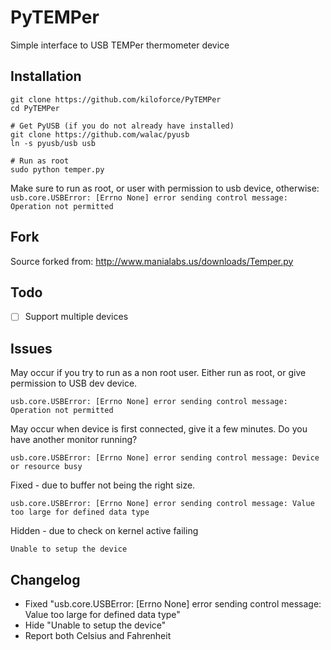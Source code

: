 # PyTEMPer

Simple interface to USB TEMPer thermometer device

## Installation

```
git clone https://github.com/kiloforce/PyTEMPer
cd PyTEMPer

# Get PyUSB (if you do not already have installed)
git clone https://github.com/walac/pyusb
ln -s pyusb/usb usb

# Run as root
sudo python temper.py
```

Make sure to run as root, or user with permission to usb device, otherwise: `usb.core.USBError: [Errno None] error sending control message: Operation not permitted`

## Fork

Source forked from: http://www.manialabs.us/downloads/Temper.py

## Todo

- [ ] Support multiple devices

## Issues

May occur if you try to run as a non root user.  Either run as root, or give permission to USB dev device.
```
usb.core.USBError: [Errno None] error sending control message: Operation not permitted
```

May occur when device is first connected, give it a few minutes.  Do you have another monitor running?
```
usb.core.USBError: [Errno None] error sending control message: Device or resource busy
```

Fixed - due to buffer not being the right size.
```
usb.core.USBError: [Errno None] error sending control message: Value too large for defined data type
```

Hidden - due to check on kernel active failing
```
Unable to setup the device
```

## Changelog

* Fixed "usb.core.USBError: [Errno None] error sending control message: Value too large for defined data type"
* Hide "Unable to setup the device"
* Report both Celsius and Fahrenheit

